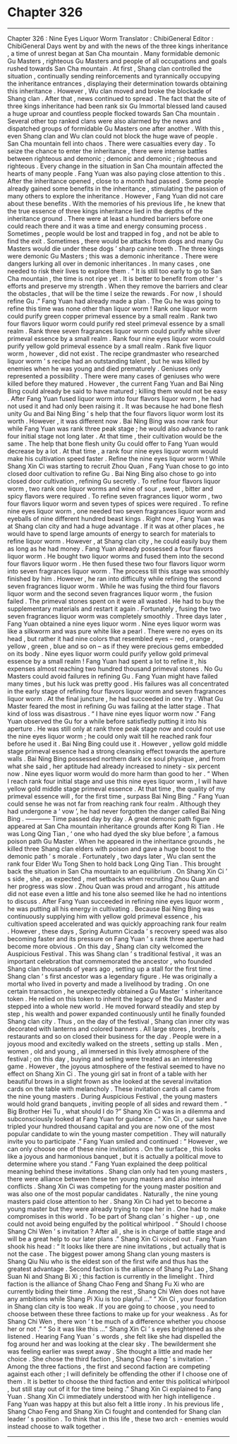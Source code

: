 
# Chapter 326


---

Chapter 326 : Nine Eyes Liquor Worm
Translator :
ChibiGeneral
Editor :
ChibiGeneral
Days went by and with the news of the three kings inheritance , a time of unrest began at San Cha mountain .
Many formidable demonic Gu Masters , righteous Gu Masters and people of all occupations and goals rushed towards San Cha mountain .
At first , Shang clan controlled the situation , continually sending reinforcements and tyrannically occupying the inheritance entrances , displaying their determination towards obtaining this inheritance .
However , Wu clan moved and broke the blockade of Shang clan .
After that , news continued to spread . The fact that the site of three kings inheritance had been rank six Gu Immortal blessed land caused a huge uproar and countless people flocked towards San Cha mountain . Several other top ranked clans were also alarmed by the news and dispatched groups of formidable Gu Masters one after another .
With this , even Shang clan and Wu clan could not block the huge wave of people .
San Cha mountain fell into chaos .
There were casualties every day . To seize the chance to enter the inheritance , there were intense battles between righteous and demonic ; demonic and demonic ; righteous and righteous .
Every change in the situation in San Cha mountain affected the hearts of many people .
Fang Yuan was also paying close attention to this .
After the inheritance opened , close to a month had passed . Some people already gained some benefits in the inheritance , stimulating the passion of many others to explore the inheritance .
However , Fang Yuan did not care about these benefits . With the memories of his previous life , he knew that the true essence of three kings inheritance lied in the depths of the inheritance ground . There were at least a hundred barriers before one could reach there and it was a time and energy consuming process . Sometimes , people would be lost and trapped in fog , and not be able to find the exit . Sometimes , there would be attacks from dogs and many Gu Masters would die under these dogs ’ sharp canine teeth .
The three kings were demonic Gu Masters ; this was a demonic inheritance .
There were dangers lurking all over in demonic inheritances . In many cases , one needed to risk their lives to explore them .
“ It is still too early to go to San Cha mountain , the time is not ripe yet . It is better to benefit from other ’ s efforts and preserve my strength . When they remove the barriers and clear the obstacles , that will be the time I seize the rewards . For now , I should refine Gu .” Fang Yuan had already made a plan .
The Gu he was going to refine this time was none other than liquor worm !
Rank one liquor worm could purify green copper primeval essence by a small realm . Rank two four flavors liquor worm could purify red steel primeval essence by a small realm . Rank three seven fragrances liquor worm could purify white silver primeval essence by a small realm . Rank four nine eyes liquor worm could purify yellow gold primeval essence by a small realm .
Rank five liquor worm , however , did not exist . The recipe grandmaster who researched liquor worm ’ s recipe had an outstanding talent , but he was killed by enemies when he was young and died prematurely .
Geniuses only represented a possibility .
There were many cases of geniuses who were killed before they matured .
However , the current Fang Yuan and Bai Ning Bing could already be said to have matured ; killing them would not be easy .
After Fang Yuan fused liquor worm into four flavors liquor worm , he had not used it and had only been raising it .
It was because he had bone flesh unity Gu and Bai Ning Bing ’ s help that the four flavors liquor worm lost its worth . However , it was different now .
Bai Ning Bing was now rank four while Fang Yuan was rank three peak stage ; he would also advance to rank four initial stage not long later . At that time , their cultivation would be the same .
The help that bone flesh unity Gu could offer to Fang Yuan would decrease by a lot . At that time , a rank four nine eyes liquor worm would make his cultivation speed faster .
Refine the nine eyes liquor worm !
While Shang Xin Ci was starting to recruit Zhou Quan , Fang Yuan chose to go into closed door cultivation to refine Gu .
Bai Ning Bing also chose to go into closed door cultivation , refining Gu secretly .
To refine four flavors liquor worm , two rank one liquor worms and wine of sour , sweet , bitter and spicy flavors were required . To refine seven fragrances liquor worm , two four flavors liquor worm and seven types of spices were required .
To refine nine eyes liquor worm , one needed two seven fragrances liquor worm and eyeballs of nine different hundred beast kings .
Right now , Fang Yuan was at Shang clan city and had a huge advantage . If it was at other places , he would have to spend large amounts of energy to search for materials to refine liquor worm . However , at Shang clan city , he could easily buy them as long as he had money .
Fang Yuan already possessed a four flavors liquor worm . He bought two liquor worms and fused them into the second four flavors liquor worm .
He then fused these two four flavors liquor worm into seven fragrances liquor worm .
The process till this stage was smoothly finished by him . However , he ran into difficulty while refining the second seven fragrances liquor worm .
While he was fusing the third four flavors liquor worm and the second seven fragrances liquor worm , the fusion failed . The primeval stones spent on it were all wasted . He had to buy the supplementary materials and restart it again .
Fortunately , fusing the two seven fragrances liquor worm was completely smoothly . Three days later , Fang Yuan obtained a nine eyes liquor worm .
Nine eyes liquor worm was like a silkworm and was pure white like a pearl . There were no eyes on its head , but rather it had nine colors that resembled eyes – red , orange , yellow , green , blue and so on – as if they were precious gems embedded on its body .
Nine eyes liquor worm could purify yellow gold primeval essence by a small realm !
Fang Yuan had spent a lot to refine it , his expenses almost reaching two hundred thousand primeval stones .
No Gu Masters could avoid failures in refining Gu . Fang Yuan might have failed many times , but his luck was pretty good .
His failures was all concentrated in the early stage of refining four flavors liquor worm and seven fragrances liquor worm . At the final juncture , he had succeeded in one try .
What Gu Master feared the most in refining Gu was failing at the latter stage . That kind of loss was disastrous .
“ I have nine eyes liquor worm now .” Fang Yuan observed the Gu for a while before satisfiedly putting it into his aperture .
He was still only at rank three peak stage now and could not use the nine eyes liquor worm ; he could only wait till he reached rank four before he used it .
Bai Ning Bing could use it .
However , yellow gold middle stage primeval essence had a strong cleansing effect towards the aperture walls . Bai Ning Bing possessed northern dark ice soul physique , and from what she said , her aptitude had already increased to ninety - six percent now . Nine eyes liquor worm would do more harm than good to her .
“ When I reach rank four initial stage and use this nine eyes liquor worm , I will have yellow gold middle stage primeval essence . At that time , the quality of my primeval essence will , for the first time , surpass Bai Ning Bing .” Fang Yuan could sense he was not far from reaching rank four realm .
Although they had undergone a ‘ vow ’, he had never forgotten the danger called Bai Ning Bing .
————
Time passed day by day . A great demonic path figure appeared at San Cha mountain inheritance grounds after Kong Ri Tian .
He was Long Qing Tian , ‘ one who had dyed the sky blue before ’, a famous poison path Gu Master . When he appeared in the inheritance grounds , he killed three Shang clan elders with poison and gave a huge boost to the demonic path ’ s morale .
Fortunately , two days later , Wu clan sent the rank four Elder Wu Tong Shen to hold back Long Qing Tian . This brought back the situation in San Cha mountain to an equilibrium .
On Shang Xin Ci ’ s side , she , as expected , met setbacks when recruiting Zhou Quan and her progress was slow . Zhou Quan was proud and arrogant , his attitude did not ease even a little and his tone also seemed like he had no intentions to discuss .
After Fang Yuan succeeded in refining nine eyes liquor worm , he was putting all his energy in cultivating .
Because Bai Ning Bing was continuously supplying him with yellow gold primeval essence , his cultivation speed accelerated and was quickly approaching rank four realm .
However , these days , Spring Autumn Cicada ’ s recovery speed was also becoming faster and its pressure on Fang Yuan ’ s rank three aperture had become more obvious .
On this day , Shang clan city welcomed the Auspicious Festival .
This was Shang clan ’ s traditional festival , it was an important celebration that commemorated the ancestor , who founded Shang clan thousands of years ago , setting up a stall for the first time .
Shang clan ’ s first ancestor was a legendary figure .
He was originally a mortal who lived in poverty and made a livelihood by trading . On one certain transaction , he unexpectedly obtained a Gu Master ’ s inheritance token .
He relied on this token to inherit the legacy of the Gu Master and stepped into a whole new world . He moved forward steadily and step by step , his wealth and power expanded continuously until he finally founded Shang clan city .
Thus , on the day of the festival , Shang clan inner city was decorated with lanterns and colored banners . All large stores , brothels , restaurants and so on closed their business for the day . People were in a joyous mood and excitedly walked on the streets , setting up stalls . Men , women , old and young , all immersed in this lively atmosphere of the festival ; on this day , buying and selling were treated as an interesting game .
However , the joyous atmosphere of the festival seemed to have no effect on Shang Xin Ci .
The young girl sat in front of a table with her beautiful brows in a slight frown as she looked at the several invitation cards on the table with melancholy .
These invitation cards all came from the nine young masters .
During Auspicious Festival , the young masters would hold grand banquets , inviting people of all sides and reward them .
“ Big Brother Hei Tu , what should I do ?” Shang Xin Ci was in a dilemma and subconsciously looked at Fang Yuan for guidance .
“ Xin Ci , our sales have tripled your hundred thousand capital and you are now one of the most popular candidate to win the young master competition . They will naturally invite you to participate .”
Fang Yuan smiled and continued : “ However , we can only choose one of these nine invitations . On the surface , this looks like a joyous and harmonious banquet , but it is actually a political move to determine where you stand .”
Fang Yuan explained the deep political meaning behind these invitations .
Shang clan only had ten young masters , there were alliance between these ten young masters and also internal conflicts .
Shang Xin Ci was competing for the young master position and was also one of the most popular candidates . Naturally , the nine young masters paid close attention to her . Shang Xin Ci had yet to become a young master but they were already trying to rope her in .
One had to make compromises in this world .
To be part of Shang clan ’ s higher - up , one could not avoid being engulfed by the political whirlpool .
“ Should I choose Shang Chi Wen ’ s invitation ? After all , she is in charge of battle stage and will be a great help to our later plans .” Shang Xin Ci voiced out .
Fang Yuan shook his head : “ It looks like there are nine invitations , but actually that is not the case . The biggest power among Shang clan young masters is Shang Qiu Niu who is the eldest son of the first wife and thus has the greatest advantage . Second faction is the alliance of Shang Pu Lao , Shang Suan Ni and Shang Bi Xi ; this faction is currently in the limelight . Third faction is the alliance of Shang Chao Feng and Shang Fu Xi who are currently biding their time . Among the rest , Shang Chi Wen does not have any ambitions while Shang Pi Xiu is too playful …”
“ Xin Ci , your foundation in Shang clan city is too weak . If you are going to choose , you need to choose between these three factions to make up for your weakness . As for Shang Chi Wen , there won ’ t be much of a difference whether you choose her or not .”
“ So it was like this …” Shang Xin Ci ’ s eyes brightened as she listened .
Hearing Fang Yuan ’ s words , she felt like she had dispelled the fog around her and was looking at the clear sky .
The bewilderment she was feeling earlier was swept away . She thought a little and made her choice .
She chose the third faction , Shang Chao Feng ’ s invitation .
“ Among the three factions , the first and second faction are competing against each other ; I will definitely be offending the other if I choose one of them . It is better to choose the third faction and enter this political whirlpool , but still stay out of it for the time being .” Shang Xin Ci explained to Fang Yuan .
Shang Xin Ci immediately understood with her high intelligence .
Fang Yuan was happy at this but also felt a little irony .
In his previous life , Shang Chao Feng and Shang Xin Ci fought and contended for Shang clan leader ’ s position . To think that in this life , these two arch - enemies would instead choose to walk together .

---

